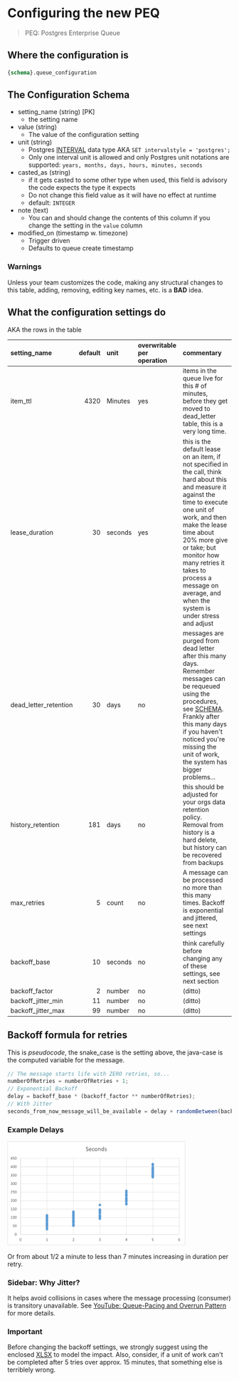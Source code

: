 # Configuring the new PEQ

> PEQ: Postgres Enterprise Queue

## Where the configuration is

```sql
{schema}.queue_configuration
```

## The Configuration Schema

* setting_name (string) [PK]
  - the setting name
* value (string)
  - The value of the configuration setting
* unit (string)
  - Postgres [INTERVAL](https://neon.com/postgresql/postgresql-tutorial/postgresql-interval) data type AKA `SET intervalstyle = 'postgres';`
  - Only one interval unit is allowed and only Postgres unit notations are supported: `years, months, days, hours, minutes, seconds`
* casted_as (string)
  - if it gets casted to some other type when used, this field is advisory the code expects the type it expects
  - Do not change this field value as it will have no effect at runtime
  - default: `INTEGER`
* note (text)
  - You can and should change the contents of this column if you change the setting in the `value` column
* modified_on (timestamp w. timezone)
  - Trigger driven
  - Defaults to queue create timestamp

### Warnings

Unless your team customizes the code, making any structural changes to this table, adding, removing, editing key names, etc. is a **BAD** idea.

## What the configuration settings do

AKA the rows in the table

| setting_name | default | unit | overwritable per operation | commentary |
|:---|---:|:---|:---|:---|
| item_ttl | 4320 | Minutes | yes | items in the queue live for this # of minutes, before they get moved to dead_letter table, this is a very long time. |
| lease_duration | 30 | seconds | yes | this is the default lease on an item, if not specified in the call, think hard about this and measure it against the time to execute one unit of work, and then make the lease time about 20% more give or take; but monitor how many retries it takes to process a message on average, and when the system is under stress and adjust |
| dead_letter_retention | 30 | days | no | messages are purged from dead letter after this many days. Remember messages can be requeued using the procedures, see [SCHEMA](./SCHEMA.md). Frankly after this many days if you haven't noticed you're missing the unit of work, the system has bigger problems... |
| history_retention | 181 | days | no | this should be adjusted for your orgs data retention policy. Removal from history is a hard delete, but history can be recovered from backups |
| max_retries | 5 | count | no | A message can be processed no more than this many times. Backoff is exponential and jittered, see next settings |
| backoff_base | 10 | seconds | no | think carefully before changing any of these settings, see next section |
| backoff_factor | 2 | number | no | (ditto) |
| backoff_jitter_min | 11 | number | no | (ditto) |
| backoff_jitter_max | 99 | number | no | (ditto) |

## Backoff formula for retries

This is *pseudocode*, the snake_case is the setting above, the java-case is the computed variable for the message.

```javascript
// The message starts life with ZERO retries, so...
numberOfRetries = numberOfRetries + 1;
// Exponential Backoff
delay = backoff_base * (backoff_factor ** numberOfRetries);
// With Jitter
seconds_from_now_message_will_be_available = delay + randomBetween(backoff_jitter_min, backoff_jitter_max);
```

### Example Delays

<img src='./backoff.png' width='400px'>

Or from about 1/2 a minute to less than 7 minutes increasing in duration per retry.

### Sidebar: Why Jitter?

It helps avoid collisions in cases where the message processing (consumer) is transitory unavailable. See [YouTube: Queue-Pacing and Overrun Pattern](https://www.youtube.com/watch?v=94aRBEYST7I) for more details.

### Important

Before changing the backoff settings, we strongly suggest using the enclosed [XLSX](./backoff_table.xlsx) to model the impact. Also, consider, if a unit of work can't be completed after 5 tries over approx. 15 minutes, that something else is terriblely wrong.